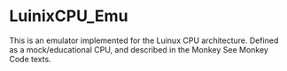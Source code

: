 # LuinixCPU_Emu

This is an emulator implemented for the Luinux CPU architecture. Defined as a mock/educational CPU, and described in the Monkey See Monkey Code texts.